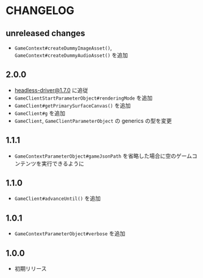 # CHANGELOG

## unreleased changes
* `GameContext#createDummyImageAsset()`, `GameContext#createDummyAudioAsset()` を追加

## 2.0.0
* headless-driver@1.7.0 に追従
* `GameClientStartParameterObject#renderingMode` を追加
* `GameClient#getPrimarySurfaceCanvas()` を追加
* `GameClient#g` を追加
* `GameClient`, `GameClientParameterObject` の generics の型を変更

## 1.1.1
* `GameContextParameterObject#gameJsonPath` を省略した場合に空のゲームコンテンツを実行できるように

## 1.1.0
* `GameClient#advanceUntil()` を追加

## 1.0.1
* `GameContextParameterObject#verbose` を追加

## 1.0.0
* 初期リリース

